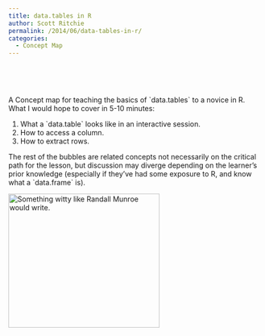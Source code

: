 ```yaml
---
title: data.tables in R
author: Scott Ritchie
permalink: /2014/06/data-tables-in-r/
categories:
  - Concept Map
---
```

&nbsp;

&nbsp;

A Concept map for teaching the basics of \`data.tables\` to a novice in R. What I would hope to cover in 5-10 minutes:

1.  What a \`data.table\` looks like in an interactive session.
2.  How to access a column.
3.  How to extract rows.

The rest of the bubbles are related concepts not necessarily on the critical path for the lesson, but discussion may diverge depending on the learner&#8217;s prior knowledge (especially if they&#8217;ve had some exposure to R, and know what a \`data.frame\` is).

[<img class="alignnone size-medium wp-image-7722" alt="Something witty like Randall Munroe would write." src="/software-carpentry-training-website/uploads/2014/06/Concept-map-300x266.jpeg" width="300" height="266" />][1]

 [1]: /software-carpentry-training-website/uploads/2014/06/Concept-map.jpeg
